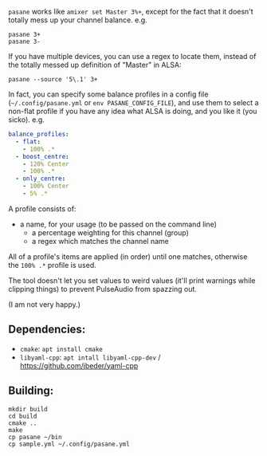 `pasane` works like `amixer set Master 3%+`, except for the fact
that it doesn't totally mess up your channel balance. e.g.

```
pasane 3+
pasane 3-
```

If you have multiple devices, you can use a regex to locate them,
instead of the totally messed up definition of "Master" in ALSA:

```
pasane --source '5\.1' 3+
```

In fact, you can specify some balance profiles in a config file
(`~/.config/pasane.yml` or `env PASANE_CONFIG_FILE`), and use them to
select a non-flat profile if you have any idea what ALSA is doing, and
you like it (you sicko). e.g.

```yaml
balance_profiles:
  - flat:
    - 100% .*
  - boost_centre:
    - 120% Center
    - 100% .*
  - only_centre:
    - 100% Center
    - 5% .*
```

A profile consists of:

 * a name, for your usage (to be passed on the command line)
   * a percentage weighting for this channel (group)
   * a regex which matches the channel name

All of a profile's items are applied (in order) until one matches, otherwise
the `100% .*` profile is used.

The tool doesn't let you set values to weird values (it'll print warnings while
clipping things) to prevent PulseAudio from spazzing out.

(I am not very happy.)

Dependencies:
---

 * `cmake`: `apt install cmake`
 * `libyaml-cpp`: `apt intall libyaml-cpp-dev` / https://github.com/jbeder/yaml-cpp

Building:
---

```
mkdir build
cd build
cmake ..
make
cp pasane ~/bin
cp sample.yml ~/.config/pasane.yml
```
